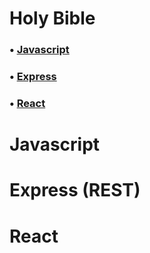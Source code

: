 # Holy Bible
### • [Javascript](#javascript-1)
### • [Express](#express-rest)
### • [React](#react-1)
# Javascript

# Express (REST)

# React
